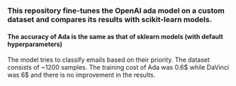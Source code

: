 ### This repository fine-tunes the OpenAI ada model on a custom dataset and compares its results with scikit-learn models.

#### The accuracy of Ada is the same as that of sklearn models (with default hyperparameters)

The model tries to classify emails based on their priority. The dataset consists of ~1200 samples. The training cost of Ada was 0.6$ while DaVinci was 6$ and there is no improvement in the results. 
